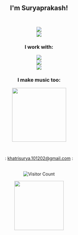 <h2 align="center">
  <b>
    I'm Suryaprakash! <br>
  </b>
</h2>
<br>


<div align="center">

  <img src="https://github.com/Rektagun/Rektagun/assets/99794571/e6bde550-4129-4cc4-8229-c5bc1c2e46f0"> <br>
  <img src="https://github-readme-stats.vercel.app/api/top-langs/?username=Rektagun&theme=dracula&show_icons=true&hide_border=false&layout=compact">
  
</div>


<h3 align="center">
  <b>
    I work with: <br>
  </b>
</h3>
<p align="center">
  <a href="">
    <img src="https://skillicons.dev/icons?i=react,nodejs,express,mongodb"/><br>
    <img src="https://skillicons.dev/icons?i=cpp,lua,vim"/><br>
    <img src="https://skillicons.dev/icons?i=neovim"/><br>
  </a>
</p>

<!--     Favourite dibble dabble: -->

<!--     <img src="https://skillicons.dev/icons?i=unity,ps,pr,figma,lua&perline=6" /> -->

<h3 align="center">
  <b>
    I make music too:
  </b>
</h3>
<p align="center">
  <a href="https://open.spotify.com/artist/0gJutpIxXYXIzeekfqbLcG?si=XjCwirYpRCm1lngHw-ONzA">
    <img src="https://github.com/Rektagun/Rektagun/assets/99794571/ca494970-ed67-4d4d-b757-47d47051a3a8" width="175px"/>

  </a>
</p>
<br>


<div align="center">
  
: khatrisurya.101202@gmail.com : <br><br><br>
  ![Visitor Count](https://profile-counter.glitch.me/Rektagun/count.svg)
    
  <img src="https://github.com/Rektagun/Rektagun/assets/99794571/f0566cf8-222d-45ef-9080-37b7a00c3492" width="160px"/>
</div>



